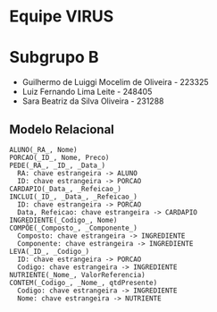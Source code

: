 # Equipe VIRUS

# Subgrupo B
* Guilhermo de Luiggi Mocelim de Oliveira - 223325
* Luiz Fernando Lima Leite - 248405
* Sara Beatriz da Silva Oliveira - 231288

## Modelo Relacional
~~~
ALUNO(_RA_, Nome)
PORCAO(_ID_, Nome, Preco)
PEDE(_RA_, _ID_, _Data_)
  RA: chave estrangeira -> ALUNO
  ID: chave estrangeira -> PORCAO
CARDAPIO(_Data_, _Refeicao_)
INCLUI(_ID_, _Data_, _Refeicao_)
  ID: chave estrangeira -> PORCAO
  Data, Refeicao: chave estrangeira -> CARDAPIO
INGREDIENTE(_Codigo_, Nome)
COMPÕE(_Composto_, _Componente_)
  Composto: chave estrangeira -> INGREDIENTE
  Componente: chave estrangeira -> INGREDIENTE
LEVA(_ID_, _Codigo_)
  ID: chave estrangeira -> PORCAO
  Codigo: chave estrangeira -> INGREDIENTE
NUTRIENTE(_Nome_, ValorReferencia)
CONTEM(_Codigo_, _Nome_, qtdPresente)
  Codigo: chave estrangeira -> INGREDIENTE
  Nome: chave estrangeira -> NUTRIENTE
~~~